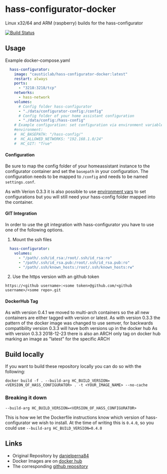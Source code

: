 # hass-configurator-docker
Linux x32/64 and ARM (raspberry) builds for the hass-configurator

[![Build Status](https://travis-ci.org/CausticLab/hass-configurator-docker.svg)](https://travis-ci.org/CausticLab/hass-configurator-docker)


## Usage

Example docker-compose.yaml
```yaml
  hass-configurator:
    image: "causticlab/hass-configurator-docker:latest"
    restart: always
    ports:
      - "3218:3218/tcp"
    networks:
      - hass-network
    volumes:
      # Config folder hass-configurator
      - "./data/configurator-config:/config"
      # Config folder of your home assistant configuration
      - "./data/config:/hass-config"
    # Example configuration: set configuration via environment variables
    #environment:
    #  HC_BASEPATH: "/hass-config/"
    #  HC_ALLOWED_NETWORKS: "192.168.1.0/24"
    #  HC_GIT: "True"
```

#### Configuration
Be sure to map the config folder of your homeassistant instance to the configurator container and set the `basepath` in your configuration.
The configuration needs to be mapped to `/config` and needs to be named `settings.conf`.

As with Verion 0.3.3 it is also possible to use [environment vars](https://github.com/danielperna84/hass-configurator/wiki/Configuration#options) to set configurations but you will still need your hass-config folder mapped into the container.

#### GIT Integration

In order to use the git integration with hass-configurator you have to use one of the following options.

1. Mount the ssh files
```yaml
  hass-configurator:
    volumes:
      - "/path/.ssh/id_rsa:/root/.ssh/id_rsa:ro"
      - "/path/.ssh/id_rsa.pub:/root/.ssh/id_rsa.pub:ro"
      - "/path/.ssh/known_hosts:/root/.ssh/known_hosts:rw"
```

2. Use the https version with an github token
```
https://<github username>:<some token>@github.com/<github username>/<some repo>.git
```

#### DockerHub Tag
As with version 0.4.1 we moved to multi-arch containers so the all new containers are either tagged with version or latest.
As with version 0.3.3 the pattern of the docker image was changed to use semver, for backwards compatibility version 0.3.3 will have both versions up in the docker hub
As with version 0.3.3 2018-12-23 there is also an ARCH only tag on docker hub marking an image as "latest" for the specific ARCH


## Build locally
If you want to build these repository locally you can do so with the following:

```
docker build -f . --build-arg HC_BUILD_VERSION=<VERSION_OF_HASS_CONFIGURATOR> . -t <YOUR_IMAGE_NAME> --no-cache
```

### Breaking it down

`--build-arg HC_BUILD_VERSION=<VERSION_OF_HASS_CONFIGURATOR>`

This is how we let the Dockerfile instructions know which version of hass-configurator we wish to install. At the time of writing this is `0.4.0`, so you could use `--build-arg HC_BUILD_VERSION=0.4.0`


## Links

- Original Repository by [danielperna84](https://github.com/danielperna84/hass-configurator)
- Docker Images are on [docker hub](https://hub.docker.com/r/causticlab/hass-configurator-docker/)
- The corresponding [github repository](https://github.com/CausticLab/hass-configurator-docker)
